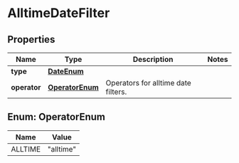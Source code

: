 # AlltimeDateFilter

## Properties
Name | Type | Description | Notes
------------ | ------------- | ------------- | -------------
**type** | [**DateEnum**](DateEnum.md) |  | 
**operator** | [**OperatorEnum**](#OperatorEnum) | Operators for alltime date filters. | 

<a name="OperatorEnum"></a>
## Enum: OperatorEnum
Name | Value
---- | -----
ALLTIME | &quot;alltime&quot;
